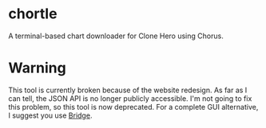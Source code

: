 # chortle
A terminal-based chart downloader for Clone Hero using Chorus.

# Warning
This tool is currently broken because of the website redesign. As far as I can tell, the JSON API is no longer publicly accessible. 
I'm not going to fix this problem, so this tool is now deprecated. For a complete GUI alternative, 
I suggest you use [Bridge](https://github.com/Geomitron/Bridge/tree/v1.4.2).
